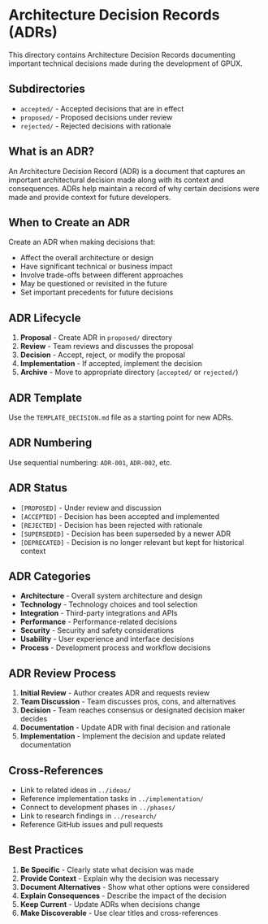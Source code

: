 # Architecture Decision Records (ADRs)

This directory contains Architecture Decision Records documenting important technical decisions made during the development of GPUX.

## Subdirectories

- `accepted/` - Accepted decisions that are in effect
- `proposed/` - Proposed decisions under review
- `rejected/` - Rejected decisions with rationale

## What is an ADR?

An Architecture Decision Record (ADR) is a document that captures an important architectural decision made along with its context and consequences. ADRs help maintain a record of why certain decisions were made and provide context for future developers.

## When to Create an ADR

Create an ADR when making decisions that:
- Affect the overall architecture or design
- Have significant technical or business impact
- Involve trade-offs between different approaches
- May be questioned or revisited in the future
- Set important precedents for future decisions

## ADR Lifecycle

1. **Proposal** - Create ADR in `proposed/` directory
2. **Review** - Team reviews and discusses the proposal
3. **Decision** - Accept, reject, or modify the proposal
4. **Implementation** - If accepted, implement the decision
5. **Archive** - Move to appropriate directory (`accepted/` or `rejected/`)

## ADR Template

Use the `TEMPLATE_DECISION.md` file as a starting point for new ADRs.

## ADR Numbering

Use sequential numbering: `ADR-001`, `ADR-002`, etc.

## ADR Status

- `[PROPOSED]` - Under review and discussion
- `[ACCEPTED]` - Decision has been accepted and implemented
- `[REJECTED]` - Decision has been rejected with rationale
- `[SUPERSEDED]` - Decision has been superseded by a newer ADR
- `[DEPRECATED]` - Decision is no longer relevant but kept for historical context

## ADR Categories

- **Architecture** - Overall system architecture and design
- **Technology** - Technology choices and tool selection
- **Integration** - Third-party integrations and APIs
- **Performance** - Performance-related decisions
- **Security** - Security and safety considerations
- **Usability** - User experience and interface decisions
- **Process** - Development process and workflow decisions

## ADR Review Process

1. **Initial Review** - Author creates ADR and requests review
2. **Team Discussion** - Team discusses pros, cons, and alternatives
3. **Decision** - Team reaches consensus or designated decision maker decides
4. **Documentation** - Update ADR with final decision and rationale
5. **Implementation** - Implement the decision and update related documentation

## Cross-References

- Link to related ideas in `../ideas/`
- Reference implementation tasks in `../implementation/`
- Connect to development phases in `../phases/`
- Link to research findings in `../research/`
- Reference GitHub issues and pull requests

## Best Practices

1. **Be Specific** - Clearly state what decision was made
2. **Provide Context** - Explain why the decision was necessary
3. **Document Alternatives** - Show what other options were considered
4. **Explain Consequences** - Describe the impact of the decision
5. **Keep Current** - Update ADRs when decisions change
6. **Make Discoverable** - Use clear titles and cross-references
